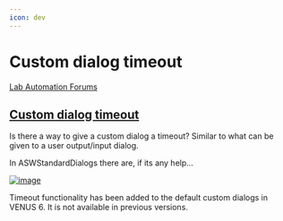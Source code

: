```yaml
---
icon: dev
---
```


# Custom dialog timeout

[Lab Automation Forums](https://labautomation.io/)

## [Custom dialog timeout](https://labautomation.io/t/custom-dialog-timeout/3033)

Is there a way to give a custom dialog a timeout? Similar to what can be given to a user output/input dialog.

In ASWStandardDialogs there are, if its any help…

[![image](https://labautomation.io/uploads/default/original/2X/c/cd35b4ab5354e453173b3ee0862aef7d40a5cdee.png)](https://labautomation.io/uploads/default/original/2X/c/cd35b4ab5354e453173b3ee0862aef7d40a5cdee.png)

Timeout functionality has been added to the default custom dialogs in VENUS 6. It is not available in previous versions.
